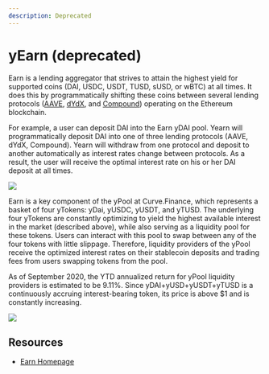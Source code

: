 ```yaml
---
description: Deprecated
---
```


# yEarn (deprecated)

Earn is a lending aggregator that strives to attain the highest yield for supported coins \(DAI, USDC, USDT, TUSD, sUSD, or wBTC\) at all times. It does this by programmatically shifting these coins between several lending protocols \([AAVE](https://aave.com), [dYdX](https://dydx.exchange/), and [Compound](https://compound.finance)\) operating on the Ethereum blockchain.

For example, a user can deposit DAI into the Earn yDAI pool. Yearn will programmatically deposit DAI into one of three lending protocols \(AAVE, dYdX, Compound\). Yearn will withdraw from one protocol and deposit to another automatically as interest rates change between protocols. As a result, the user will receive the optimal interest rate on his or her DAI deposit at all times.

![](https://i.imgur.com/jLlg0WU.png)

Earn is a key component of the yPool at Curve.Finance, which represents a basket of four yTokens: yDai, yUSDC, yUSDT, and yTUSD. The underlying four yTokens are constantly optimizing to yield the highest available interest in the market \(described above\), while also serving as a liquidity pool for these tokens. Users can interact with this pool to swap between any of the four tokens with little slippage. Therefore, liquidity providers of the yPool receive the optimized interest rates on their stablecoin deposits and trading fees from users swapping tokens from the pool.

As of September 2020, the YTD annualized return for yPool liquidity providers is estimated to be 9.11%. Since yDAI+yUSD+yUSDT+yTUSD is a continuously accruing interest-bearing token, its price is above \$1 and is constantly increasing.

![](https://i.imgur.com/U4KcWyE.png)

## Resources

- [Earn Homepage](https://v1.yearn.fi/earn)